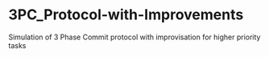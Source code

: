 # 3PC_Protocol-with-Improvements
Simulation of 3 Phase Commit protocol with improvisation for higher priority tasks
